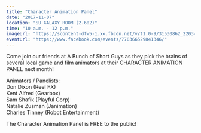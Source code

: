 ```yaml
---
title: "Character Animation Panel"
date: "2017-11-07"
location: "SU GALAXY ROOM (2.602)"
time: "10 a.m. - 12 p.m."
imageUrl: "https://scontent-dfw5-1.xx.fbcdn.net/v/t1.0-9/31530862_2203448953215982_8596250882574647296_n.jpg?_nc_cat=0&oh=0a57e950e86bd2a2fb4b058c25ce06f8&oe=5BDBC3DF"
eventUrl: "https://www.facebook.com/events/770366529841346/"
---
```

Come join our friends at A Bunch of Short Guys as they pick the brains of several local game and film animators at their CHARACTER ANIMATION PANEL next month!

Animators / Panelists:\
Don Dixon (Reel FX)\
Kent Alfred (Gearbox)\
Sam Shafik (Playful Corp)\
Natalie Zusman (Janimation)\
Charles Tinney (Robot Entertainment)

The Character Animation Panel is FREE to the public!